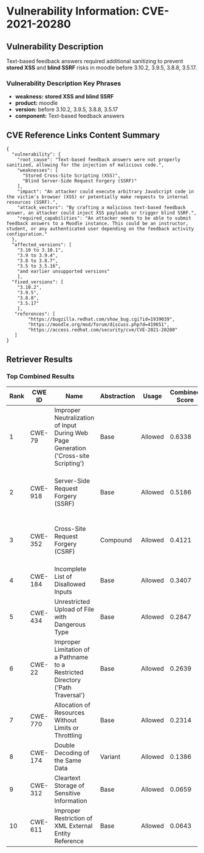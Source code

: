# Vulnerability Information: CVE-2021-20280

## Vulnerability Description
Text-based feedback answers required additional sanitizing to prevent **stored XSS** and **blind SSRF** risks in moodle before 3.10.2, 3.9.5, 3.8.8, 3.5.17.

### Vulnerability Description Key Phrases
- **weakness:** **stored XSS and blind SSRF**
- **product:** moodle
- **version:** before 3.10.2, 3.9.5, 3.8.8, 3.5.17
- **component:** Text-based feedback answers

## CVE Reference Links Content Summary
```
{
  "vulnerability": {
    "root_cause": "Text-based feedback answers were not properly sanitized, allowing for the injection of malicious code.",
    "weaknesses": [
      "Stored Cross-Site Scripting (XSS)",
      "Blind Server-Side Request Forgery (SSRF)"
    ],
    "impact": "An attacker could execute arbitrary JavaScript code in the victim's browser (XSS) or potentially make requests to internal resources (SSRF).",
    "attack_vectors": "By crafting a malicious text-based feedback answer, an attacker could inject XSS payloads or trigger blind SSRF.",
    "required_capabilities": "An attacker needs to be able to submit feedback answers to a Moodle instance. This could be an instructor, student, or any authenticated user depending on the feedback activity configuration."
  },
  "affected_versions": [
    "3.10 to 3.10.1",
    "3.9 to 3.9.4",
    "3.8 to 3.8.7",
    "3.5 to 3.5.16",
    "and earlier unsupported versions"
    ],
  "fixed_versions": [
    "3.10.2",
    "3.9.5",
    "3.8.8",
    "3.5.17"
    ],
   "references": [
        "https://bugzilla.redhat.com/show_bug.cgi?id=1939039",
        "https://moodle.org/mod/forum/discuss.php?d=419651",
        "https://access.redhat.com/security/cve/CVE-2021-20280"
   ]
}
```

## Retriever Results

### Top Combined Results

| Rank | CWE ID | Name | Abstraction | Usage | Combined Score | Retrievers | Individual Scores |
|------|--------|------|-------------|-------|---------------|------------|-------------------|
| 1 | CWE-79 | Improper Neutralization of Input During Web Page Generation ('Cross-site Scripting') | Base | Allowed | 0.6338 | dense, sparse, graph | dense: 0.507, sparse: 0.129, graph: 0.856 |
| 2 | CWE-918 | Server-Side Request Forgery (SSRF) | Base | Allowed | 0.5186 | dense, sparse, graph | dense: 0.454, sparse: 0.144, graph: 0.585 |
| 3 | CWE-352 | Cross-Site Request Forgery (CSRF) | Compound | Allowed | 0.4121 | dense, sparse, graph | dense: 0.487, sparse: 0.110, graph: 0.641 |
| 4 | CWE-184 | Incomplete List of Disallowed Inputs | Base | Allowed | 0.3407 | sparse, graph | sparse: 0.102, graph: 0.789 |
| 5 | CWE-434 | Unrestricted Upload of File with Dangerous Type | Base | Allowed | 0.2847 | dense, sparse | dense: 0.444, sparse: 0.109 |
| 6 | CWE-22 | Improper Limitation of a Pathname to a Restricted Directory ('Path Traversal') | Base | Allowed | 0.2639 | sparse, graph | sparse: 0.104, graph: 0.572 |
| 7 | CWE-770 | Allocation of Resources Without Limits or Throttling | Base | Allowed | 0.2314 | sparse, graph | sparse: 0.099, graph: 0.488 |
| 8 | CWE-174 | Double Decoding of the Same Data | Variant | Allowed | 0.1386 | sparse | sparse: 0.262 |
| 9 | CWE-312 | Cleartext Storage of Sensitive Information | Base | Allowed | 0.0659 | sparse | sparse: 0.115 |
| 10 | CWE-611 | Improper Restriction of XML External Entity Reference | Base | Allowed | 0.0643 | sparse | sparse: 0.112 |

